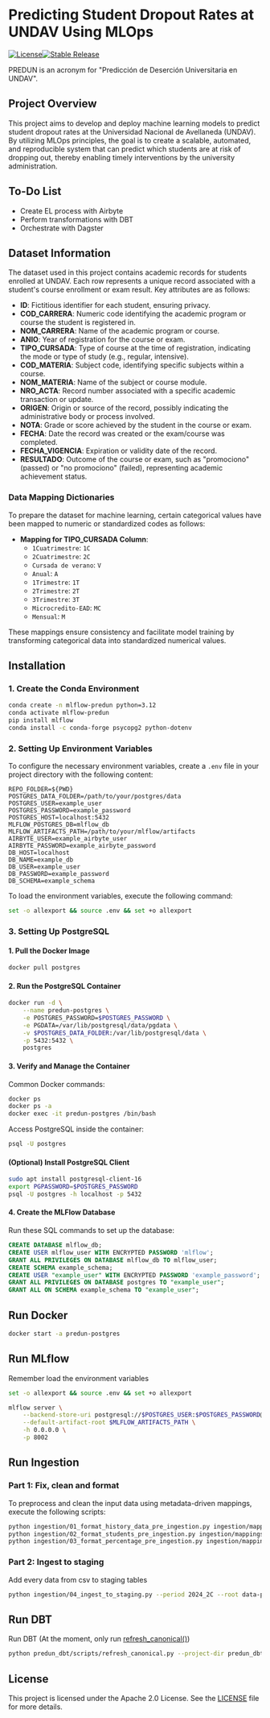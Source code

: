 # Predicting Student Dropout Rates at UNDAV Using MLOps

[![License](https://img.shields.io/badge/License-Apache_2.0-blue.svg)](http://www.apache.org/licenses/LICENSE-2.0)[![Stable Release](https://img.shields.io/badge/development-v0.0.1-brightgreen.svg)](https://github.com/your-repo/releases)
<!--[![Python Version](https://img.shields.io/badge/python-3.8%2B-blue.svg)](https://www.python.org/downloads/release/python-380/)-->

PREDUN is an acronym for "Predicción de Deserción Universitaria en UNDAV".

## Project Overview

This project aims to develop and deploy machine learning models to predict student dropout rates at the Universidad Nacional de Avellaneda (UNDAV). By utilizing MLOps principles, the goal is to create a scalable, automated, and reproducible system that can predict which students are at risk of dropping out, thereby enabling timely interventions by the university administration.

## To-Do List

- Create EL process with Airbyte
- Perform transformations with DBT
- Orchestrate with Dagster

## Dataset Information

The dataset used in this project contains academic records for students enrolled at UNDAV. Each row represents a unique record associated with a student's course enrollment or exam result. Key attributes are as follows:

- **ID**: Fictitious identifier for each student, ensuring privacy.
- **COD_CARRERA**: Numeric code identifying the academic program or course the student is registered in.
- **NOM_CARRERA**: Name of the academic program or course.
- **ANIO**: Year of registration for the course or exam.
- **TIPO_CURSADA**: Type of course at the time of registration, indicating the mode or type of study (e.g., regular, intensive).
- **COD_MATERIA**: Subject code, identifying specific subjects within a course.
- **NOM_MATERIA**: Name of the subject or course module.
- **NRO_ACTA**: Record number associated with a specific academic transaction or update.
- **ORIGEN**: Origin or source of the record, possibly indicating the administrative body or process involved.
- **NOTA**: Grade or score achieved by the student in the course or exam.
- **FECHA**: Date the record was created or the exam/course was completed.
- **FECHA_VIGENCIA**: Expiration or validity date of the record.
- **RESULTADO**: Outcome of the course or exam, such as "promociono" (passed) or "no promociono" (failed), representing academic achievement status.

### Data Mapping Dictionaries

To prepare the dataset for machine learning, certain categorical values have been mapped to numeric or standardized codes as follows:

- **Mapping for TIPO_CURSADA Column**:
  - `1Cuatrimestre`: `1C`
  - `2Cuatrimestre`: `2C`
  - `Cursada de verano`: `V`
  - `Anual`: `A`
  - `1Trimestre`: `1T`
  - `2Trimestre`: `2T`
  - `3Trimestre`: `3T`
  - `Microcredito-EAD`: `MC`
  - `Mensual`: `M`

These mappings ensure consistency and facilitate model training by transforming categorical data into standardized numerical values.

## Installation

### 1. Create the Conda Environment

```bash
conda create -n mlflow-predun python=3.12
conda activate mlflow-predun
pip install mlflow
conda install -c conda-forge psycopg2 python-dotenv
```

### 2. Setting Up Environment Variables

To configure the necessary environment variables, create a `.env` file in your project directory with the following content:

```
REPO_FOLDER=${PWD}
POSTGRES_DATA_FOLDER=/path/to/your/postgres/data
POSTGRES_USER=example_user
POSTGRES_PASSWORD=example_password
POSTGRES_HOST=localhost:5432
MLFLOW_POSTGRES_DB=mlflow_db
MLFLOW_ARTIFACTS_PATH=/path/to/your/mlflow/artifacts
AIRBYTE_USER=example_airbyte_user
AIRBYTE_PASSWORD=example_airbyte_password
DB_HOST=localhost
DB_NAME=example_db
DB_USER=example_user
DB_PASSWORD=example_password
DB_SCHEMA=example_schema
```

To load the environment variables, execute the following command:

```bash
set -o allexport && source .env && set +o allexport
```

### 3. Setting Up PostgreSQL

#### 1. Pull the Docker Image

```bash
docker pull postgres
```

#### 2. Run the PostgreSQL Container

```bash
docker run -d \
    --name predun-postgres \
    -e POSTGRES_PASSWORD=$POSTGRES_PASSWORD \
    -e PGDATA=/var/lib/postgresql/data/pgdata \
    -v $POSTGRES_DATA_FOLDER:/var/lib/postgresql/data \
    -p 5432:5432 \
    postgres
```

#### 3. Verify and Manage the Container

Common Docker commands:

```bash
docker ps
docker ps -a
docker exec -it predun-postgres /bin/bash
```

Access PostgreSQL inside the container:

```bash
psql -U postgres
```

#### (Optional) Install PostgreSQL Client

```bash
sudo apt install postgresql-client-16
export PGPASSWORD=$POSTGRES_PASSWORD
psql -U postgres -h localhost -p 5432
```

#### 4. Create the MLFlow Database

Run these SQL commands to set up the database:

```sql
CREATE DATABASE mlflow_db;
CREATE USER mlflow_user WITH ENCRYPTED PASSWORD 'mlflow';
GRANT ALL PRIVILEGES ON DATABASE mlflow_db TO mlflow_user;
CREATE SCHEMA example_schema;
CREATE USER "example_user" WITH ENCRYPTED PASSWORD 'example_password';
GRANT ALL PRIVILEGES ON DATABASE postgres TO "example_user";
GRANT ALL ON SCHEMA example_schema TO "example_user";
```

## Run Docker

```bash
docker start -a predun-postgres
```

## Run MLflow

Remember load the environment variables

```bash
set -o allexport && source .env && set +o allexport
```
```bash
mlflow server \
    --backend-store-uri postgresql://$POSTGRES_USER:$POSTGRES_PASSWORD@$POSTGRES_HOST/$MLFLOW_POSTGRES_DB \
    --default-artifact-root $MLFLOW_ARTIFACTS_PATH \
    -h 0.0.0.0 \
    -p 8002 
```

## Run Ingestion

### Part 1: Fix, clean and format

To preprocess and clean the input data using metadata-driven mappings, execute the following scripts:

```bash
python ingestion/01_format_history_data_pre_ingestion.py ingestion/mappings/fix_and_clean/v2024_2C.yaml
python ingestion/02_format_students_pre_ingestion.py ingestion/mappings/fix_and_clean/students_v2024_2C.yml
python ingestion/03_format_percentage_pre_ingestion.py ingestion/mappings/fix_and_clean/percentage_v2024_2C.yml
```

### Part 2: Ingest to staging

Add every data from csv to staging tables

```bash
python ingestion/04_ingest_to_staging.py --period 2024_2C --root data-private --pg "postgresql://user:password@localhost:5432/postgres"
```

## Run DBT

Run DBT (At the moment, only run [refresh_canonical()](predun_dbt/macros/refresh_canonical.sql))

```bash
python predun_dbt/scripts/refresh_canonical.py --project-dir predun_dbt/
```


## License

This project is licensed under the Apache 2.0 License. See the [LICENSE](LICENSE) file for more details.
